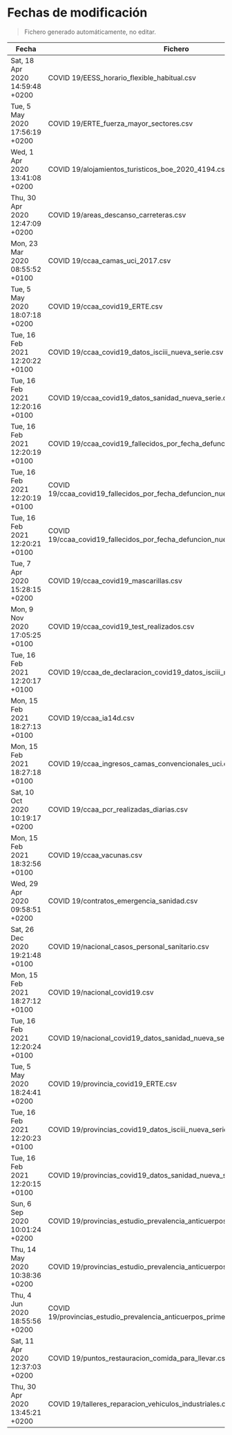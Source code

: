 # Fechas de modificación

> Fichero generado automáticamente, no editar.

| Fecha                           | Fichero                  |
|---------------------------------|--------------------------|
| Sat, 18 Apr 2020 14:59:48 +0200  | COVID 19/EESS_horario_flexible_habitual.csv |
| Tue, 5 May 2020 17:56:19 +0200  | COVID 19/ERTE_fuerza_mayor_sectores.csv |
| Wed, 1 Apr 2020 13:41:08 +0200  | COVID 19/alojamientos_turisticos_boe_2020_4194.csv |
| Thu, 30 Apr 2020 12:47:09 +0200  | COVID 19/areas_descanso_carreteras.csv |
| Mon, 23 Mar 2020 08:55:52 +0100  | COVID 19/ccaa_camas_uci_2017.csv |
| Tue, 5 May 2020 18:07:18 +0200  | COVID 19/ccaa_covid19_ERTE.csv |
| Tue, 16 Feb 2021 12:20:22 +0100  | COVID 19/ccaa_covid19_datos_isciii_nueva_serie.csv |
| Tue, 16 Feb 2021 12:20:16 +0100  | COVID 19/ccaa_covid19_datos_sanidad_nueva_serie.csv |
| Tue, 16 Feb 2021 12:20:19 +0100  | COVID 19/ccaa_covid19_fallecidos_por_fecha_defuncion_nueva_serie.csv |
| Tue, 16 Feb 2021 12:20:19 +0100  | COVID 19/ccaa_covid19_fallecidos_por_fecha_defuncion_nueva_serie_long.csv |
| Tue, 16 Feb 2021 12:20:21 +0100  | COVID 19/ccaa_covid19_fallecidos_por_fecha_defuncion_nueva_serie_original.csv |
| Tue, 7 Apr 2020 15:28:15 +0200  | COVID 19/ccaa_covid19_mascarillas.csv |
| Mon, 9 Nov 2020 17:05:25 +0100  | COVID 19/ccaa_covid19_test_realizados.csv |
| Tue, 16 Feb 2021 12:20:17 +0100  | COVID 19/ccaa_de_declaracion_covid19_datos_isciii_nueva_serie.csv |
| Mon, 15 Feb 2021 18:27:13 +0100  | COVID 19/ccaa_ia14d.csv |
| Mon, 15 Feb 2021 18:27:18 +0100  | COVID 19/ccaa_ingresos_camas_convencionales_uci.csv |
| Sat, 10 Oct 2020 10:19:17 +0200  | COVID 19/ccaa_pcr_realizadas_diarias.csv |
| Mon, 15 Feb 2021 18:32:56 +0100  | COVID 19/ccaa_vacunas.csv |
| Wed, 29 Apr 2020 09:58:51 +0200  | COVID 19/contratos_emergencia_sanidad.csv |
| Sat, 26 Dec 2020 19:21:48 +0100  | COVID 19/nacional_casos_personal_sanitario.csv |
| Mon, 15 Feb 2021 18:27:12 +0100  | COVID 19/nacional_covid19.csv |
| Tue, 16 Feb 2021 12:20:24 +0100  | COVID 19/nacional_covid19_datos_sanidad_nueva_serie_grupos_edad.csv |
| Tue, 5 May 2020 18:24:41 +0200  | COVID 19/provincia_covid19_ERTE.csv |
| Tue, 16 Feb 2021 12:20:23 +0100  | COVID 19/provincias_covid19_datos_isciii_nueva_serie.csv |
| Tue, 16 Feb 2021 12:20:15 +0100  | COVID 19/provincias_covid19_datos_sanidad_nueva_serie.csv |
| Sun, 6 Sep 2020 10:01:24 +0200  | COVID 19/provincias_estudio_prevalencia_anticuerpos_final.csv |
| Thu, 14 May 2020 10:38:36 +0200  | COVID 19/provincias_estudio_prevalencia_anticuerpos_primera_ronda.csv |
| Thu, 4 Jun 2020 18:55:56 +0200  | COVID 19/provincias_estudio_prevalencia_anticuerpos_primera_y_segunda_ronda.csv |
| Sat, 11 Apr 2020 12:37:03 +0200  | COVID 19/puntos_restauracion_comida_para_llevar.csv |
| Thu, 30 Apr 2020 13:45:21 +0200  | COVID 19/talleres_reparacion_vehiculos_industriales.csv |
